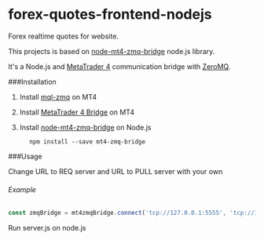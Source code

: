 # forex-quotes-frontend-nodejs

Forex realtime quotes for website.

This projects is based on [node-mt4-zmq-bridge](https://github.com/bonnevoyager/node-mt4-zmq-bridge) node.js library.

It's a Node.js and [MetaTrader 4](https://www.metatrader4.com/) communication bridge with [ZeroMQ](http://zeromq.org/).

###Installation

1. Install [mql-zmq](https://github.com/dingmaotu/mql-zmq) on MT4

2. Install [MetaTrader 4 Bridge](https://github.com/bonnevoyager/MetaTrader4-Bridge) on MT4

3. Install [node-mt4-zmq-bridge](https://github.com/BonneVoyager/node-mt4-zmq-bridge/) on Node.js

```
      npm install --save mt4-zmq-bridge
```

###Usage

Change  URL to REQ server  and  URL to PULL server with your own
###### Example
```js
const zmqBridge = mt4zmqBridge.connect('tcp://127.0.0.1:5555', 'tcp://127.0.0.1:5556');
```

Run server.js on node.js






